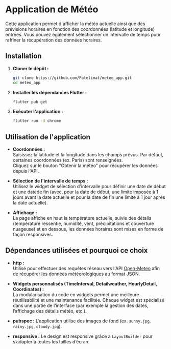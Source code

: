 # Application de Météo

Cette application permet d'afficher la météo actuelle ainsi que des prévisions horaires en fonction des coordonnées (latitude et longitude) entrées. Vous pouvez également sélectionner un intervalle de temps pour raffiner la récupération des données horaires.

## Installation

1. **Cloner le dépôt :**
   ```sh
   git clone https://github.com/Patelimat/meteo_app.git
   cd meteo_app
   ```

2. **Installer les dépendances Flutter :**
   ```sh
   flutter pub get
   ```

3. **Exécuter l'application :**
   ```sh
   flutter run -d chrome
   ```

## Utilisation de l'application

- **Coordonnées :**  
  Saisissez la latitude et la longitude dans les champs prévus. Par défaut, certaines coordonnées (ex. Paris) sont renseignées.  
  Cliquez sur le bouton "Obtenir la météo" pour récupérer les données depuis l'API.

- **Sélection de l'intervalle de temps :**  
  Utilisez le widget de sélection d'intervalle pour définir une date de début et une datede fin (avec, pour la date de début, une limite imposée à 1 jours avant la date actuelle et pour la date de fin une limite à 1 jour     après la date actuelle).  

- **Affichage :**  
  La page affiche en haut la température actuelle, suivie des détails (température ressentie, humidité, vent, précipitations et couverture nuageuse) et en dessous, les données horaires sont mises en forme  de façon           responsives.

## Dépendances utilisées et pourquoi ce choix

- **http :**  
  Utilisé pour effectuer des requêtes réseau vers l'API [Open-Meteo](https://open-meteo.com) afin de récupérer les données météorologiques au format JSON.

- **Widgets personnalisés (TimeInterval, Detailweather, HourlyDetail, Coordinates) :**  
  La modularisation du code en widgets permet une meilleure réutilisabilité et une maintenance facilitée. Chaque widget est spécialisé dans une partie de l’interface (par exemple la gestion des dates, l’affichage des détails météo, etc.).

- **pubspec :**
  L’application utilise des images de fond (ex. `sunny.jpg`, `rainy.jpg`, `cloudy.jpg`).

- **responsive :** 
  Le design est responsive grâce à `LayoutBuilder` pour s’adapter à toutes les tailles d’écran.

